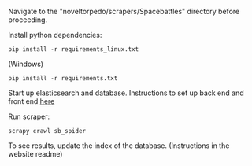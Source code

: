 Navigate to the "noveltorpedo/scrapers/Spacebattles" directory
before proceeding.

Install python dependencies:
```
pip install -r requirements_linux.txt
```
(Windows)
```
pip install -r requirements.txt
```

Start up elasticsearch and database.
Instructions to set up back end and front end [here](../../website)

Run scraper:
```
scrapy crawl sb_spider
```


To see results, update the index of the database. (Instructions in the website readme)
